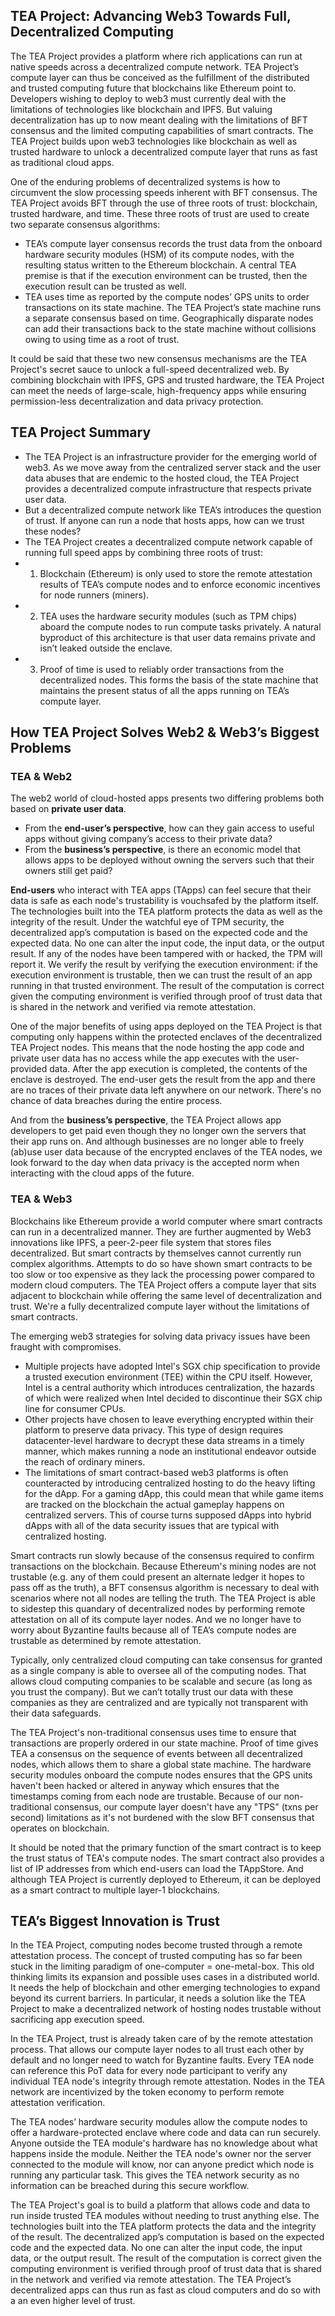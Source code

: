 ## TEA Project: Advancing Web3 Towards Full, Decentralized Computing
The TEA Project provides a platform where rich applications can run at native speeds across a decentralized compute network. TEA Project’s compute layer can thus be conceived as the fulfillment of the distributed and trusted computing future that blockchains like Ethereum point to. Developers wishing to deploy to web3 must currently deal with the limitations of technologies like blockchain and IPFS. But valuing decentralization has up to now meant dealing with the limitations of BFT consensus and the limited computing capabilities of smart contracts. The TEA Project builds upon web3 technologies like blockchain as well as trusted hardware to unlock a decentralized compute layer that runs as fast as traditional cloud apps.

One of the enduring problems of decentralized systems is how to circumvent the slow processing speeds inherent with BFT consensus. The TEA Project avoids BFT through the use of three roots of trust: blockchain, trusted hardware, and time. These three roots of trust are used to create two separate consensus algorithms:

- TEA’s compute layer consensus records the trust data from the onboard hardware security modules (HSM) of its compute nodes, with the resulting status written to the Ethereum blockchain. A central TEA premise is that if the execution environment can be trusted, then the execution result can be trusted as well.
- TEA uses time as reported by the compute nodes’ GPS units to order transactions on its state machine. The TEA Project’s state machine runs a separate consensus based on time. Geographically disparate nodes can add their transactions back to the state machine without collisions owing to using time as a root of trust.

It could be said that these two new consensus mechanisms are the TEA Project's secret sauce to unlock a full-speed decentralized web. By combining blockchain with IPFS, GPS and trusted hardware, the TEA Project can meet the needs of large-scale, high-frequency apps while ensuring permission-less decentralization and data privacy protection.

## TEA Project Summary

- The TEA Project is an infrastructure provider for the emerging world of web3. As we move away from the centralized server stack and the user data abuses that are endemic to the hosted cloud, the TEA Project provides a decentralized compute infrastructure	that respects private user data.
- But a decentralized compute network like TEA’s introduces the question of trust. If anyone can run a node that hosts apps, how can we trust these nodes?
- The TEA Project creates a decentralized compute network capable of running full speed apps by combining three roots of trust:
- 1. Blockchain (Ethereum) is only used to store the remote attestation results of TEA’s compute nodes and to enforce economic incentives for node runners (miners).
- 2. TEA uses the hardware security modules (such as TPM chips) aboard the compute nodes to run compute tasks privately. A natural byproduct of this architecture is that user data remains private and isn’t leaked outside the enclave.
- 3. Proof of time is used to reliably order transactions from the decentralized nodes. This forms the basis of the state machine that maintains the present status of all the apps running on TEA’s compute layer.

## How TEA Project Solves Web2 & Web3’s Biggest Problems
### TEA & Web2
The web2 world of cloud-hosted apps presents two differing problems both based on **private user data**.

- From the **end-user’s perspective**, how can they gain access to useful apps without giving company’s access to their private data?
- From the **business’s perspective**, is there an economic model that allows apps to be deployed without owning the servers such that their owners still get paid?

**End-users** who interact with TEA apps (TApps) can feel secure that their data is safe as each node's trustability is vouchsafed by the platform itself. The technologies built into the TEA platform protects the data as well as the integrity of the result. Under the watchful eye of TPM security, the decentralized app’s computation is based on the expected code and the expected data. No one can alter the input code, the input data, or the output result. If any of the nodes have been tampered with or hacked, the TPM will report it. We verify the result by verifying the execution environment: if the execution environment is trustable, then we can trust the result of an app running in that trusted environment. The result of the computation is correct given the computing environment is verified through proof of trust data that is shared in the network and verified via remote attestation. 

One of the major benefits of using apps deployed on the TEA Project is that computing only happens within the protected enclaves of the decentralized TEA Project nodes. This means that the node hosting the app code and private user data has no access while the app executes with the user-provided data. After the app execution is completed, the contents of the enclave is destroyed. The end-user gets the result from the app and there are no traces of their private data left anywhere on our network. There's no chance of data breaches during the entire process.

And from the **business’s perspective**, the TEA Project allows app developers to get paid even though they no longer own the servers that their app runs on. And although businesses are no longer able to freely (ab)use user data because of the encrypted enclaves of the TEA nodes, we look forward to the day when data privacy is the accepted norm when interacting with the cloud apps of the future.

### TEA & Web3
Blockchains like Ethereum provide a world computer where smart contracts can run in a decentralized manner. They are further augmented by Web3 innovations like IPFS, a peer-2-peer file system that stores files decentralized. But smart contracts by themselves cannot currently run complex algorithms. Attempts to do so have shown smart contracts to be too slow or too expensive as they lack the processing power compared to modern cloud computers. The TEA Project offers a compute layer that sits adjacent to blockchain while offering the same level of decentralization and trust. We're a fully decentralized compute layer without the limitations of smart contracts.

The emerging web3 strategies for solving data privacy issues have been fraught with compromises.

- Multiple projects have adopted Intel's SGX chip specification to provide a trusted execution environment (TEE) within the CPU itself. However, Intel is a central authority which introduces centralization, the hazards of which were realized when Intel decided to discontinue their SGX chip line for consumer CPUs.
- Other projects have chosen to leave everything encrypted within their platform to preserve data privacy. This type of design requires datacenter-level hardware to decrypt these data streams in a timely manner, which makes running a node an institutional endeavor outside the reach of ordinary miners. 
- The limitations of smart contract-based web3 platforms is often counteracted by introducing centralized hosting to do the heavy lifting for the dApp. For a gaming dApp, this could mean that while game items are tracked on the blockchain the actual gameplay happens on centralized servers. This of course turns supposed dApps into hybrid dApps with all of the data security issues that are typical with centralized hosting.

Smart contracts run slowly because of the consensus required to confirm transactions on the blockchain. Because Ethereum's mining nodes are not trustable (e.g. any of them could present an alternate ledger it hopes to pass off as the truth), a BFT consensus algorithm is necessary to deal with scenarios where not all nodes are telling the truth. The TEA Project is able to sidestep this quandary of decentralized nodes by performing remote attestation on all of its compute layer nodes. And we no longer have to worry about Byzantine faults because all of TEA’s compute nodes are trustable as determined by remote attestation. 

Typically, only centralized cloud computing can take consensus for granted as a single company is able to oversee all of the computing nodes. That allows cloud computing companies to be scalable and secure (as long as you trust the company). But we can’t totally trust our data with these companies as they are centralized and are typically not transparent with their data safeguards.

The TEA Project's non-traditional consensus uses time to ensure that transactions are properly ordered in our state machine. Proof of time gives TEA a consensus on the sequence of events between all decentralized nodes, which allows them to share a global state machine. The hardware security modules onboard the compute nodes ensures that the GPS units haven't been hacked or altered in anyway which ensures that the timestamps coming from each node are trustable. Because of our non-traditional consensus, our compute layer doesn't have any "TPS" (txns per second) limitations as it's not burdened with the slow BFT consensus that operates on blockchain.

It should be noted that the primary function of the smart contract is to keep the trust status of TEA's compute nodes. The smart contract also provides a list of IP addresses from which end-users can load the TAppStore. And although TEA Project is currently deployed to Ethereum, it can be deployed as a smart contract to multiple layer-1 blockchains. 

## TEA’s Biggest Innovation is Trust
In the TEA Project, computing nodes become trusted through a remote attestation process. The concept of trusted computing has so far been stuck in the limiting paradigm of one-computer = one-metal-box. This old thinking limits its expansion and possible uses cases in a distributed world. It needs the help of blockchain and other emerging technologies to expand beyond its current barriers. In particular, it needs a solution like the TEA Project to make a decentralized network of hosting nodes trustable without sacrificing app execution speed.

In the TEA Project, trust is already taken care of by the remote attestation process. That allows our compute layer nodes to all trust each other by default and no longer need to watch for Byzantine faults. Every TEA node can reference this PoT data for every node participant to verify any individual TEA node's integrity through remote attestation. Nodes in the TEA network are incentivized by the token economy to perform remote attestation verification.

The TEA nodes’ hardware security modules allow the compute nodes to offer a hardware-protected enclave where code and data can run securely. Anyone outside the TEA module's hardware has no knowledge about what happens inside the module. Neither the TEA node's owner nor the server connected to the module will know, nor can anyone predict which node is running any particular task. This gives the TEA network security as no information can be breached during this secure workflow.

The TEA Project's goal is to build a platform that allows code and data to run inside trusted TEA modules without needing to trust anything else. The technologies built into the TEA platform protects the data and the integrity of the result.
The decentralized app’s computation is based on the expected code and the expected data. No one can alter the input code, the input data, or the output result. The result of the computation is correct given the computing environment is verified through proof of trust data that is shared in the network and verified via remote attestation. The TEA Project’s decentralized apps can thus run as fast as cloud computers and do so with a an even higher level of trust.
